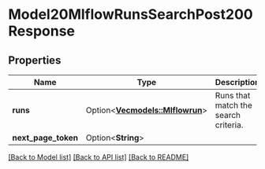 # Model20MlflowRunsSearchPost200Response

## Properties

Name | Type | Description | Notes
------------ | ------------- | ------------- | -------------
**runs** | Option<[**Vec<models::Mlflowrun>**](mlflowrun.md)> | Runs that match the search criteria. | [optional]
**next_page_token** | Option<**String**> |  | [optional]

[[Back to Model list]](../README.md#documentation-for-models) [[Back to API list]](../README.md#documentation-for-api-endpoints) [[Back to README]](../README.md)


